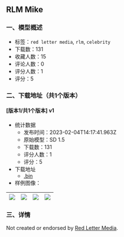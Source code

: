 ## RLM Mike
### 一、模型概述

- 标签：`red letter media`, `rlm`, `celebrity`
- 下载数：131
- 收藏人数：15
- 评论人数：0
- 评分人数：1
- 评分：5

### 二、下载地址（共1个版本）

#### [版本1/共1个版本] v1

- 统计数据
  - 发布时间：2023-02-04T14:17:41.963Z
  - 原始模型：SD 1.5
  - 下载数：131
  - 评分人数：1
  - 评分：5
- 下载地址
  - [<rlm-mike>.bin](https://civitai.com/api/download/models/7155)
- 样例图像：

| <img src="https://image.civitai.com/xG1nkqKTMzGDvpLrqFT7WA/20385605-c1b2-4ef2-43c8-838ee5ce5600/width=450/65934.jpeg" /> | <img src="https://image.civitai.com/xG1nkqKTMzGDvpLrqFT7WA/fc2b4a6f-9316-4e8a-6a49-f8665bd81400/width=450/65936.jpeg" /> | <img src="https://image.civitai.com/xG1nkqKTMzGDvpLrqFT7WA/dc3185f9-b592-45c8-dae1-248e85cc2000/width=450/65926.jpeg" /> | <img src="https://image.civitai.com/xG1nkqKTMzGDvpLrqFT7WA/dc234d47-0211-4bb2-7fb0-9dc78c055a00/width=450/65935.jpeg" /> |
| ---- | ---- | ---- | ---- |


### 三、详情
<p>Not created or endorsed by <a rel="ugc" href="https://www.redlettermedia.com/">Red Letter Media</a>.</p>